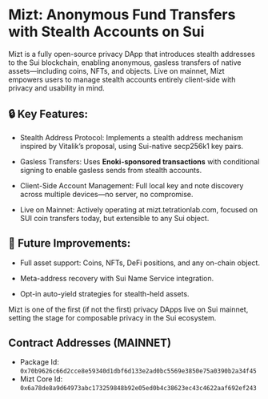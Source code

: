 # Mizt: Anonymous Fund Transfers with Stealth Accounts on Sui

Mizt is a fully open-source privacy DApp that introduces stealth addresses to the Sui blockchain, enabling anonymous, gasless transfers of native assets—including coins, NFTs, and objects. Live on mainnet, Mizt empowers users to manage stealth accounts entirely client-side with privacy and usability in mind.

## 🔒 Key Features:

- Stealth Address Protocol: Implements a stealth address mechanism inspired by Vitalik’s proposal, using Sui-native secp256k1 key pairs.

- Gasless Transfers: Uses **Enoki-sponsored transactions** with conditional signing to enable gasless sends from stealth accounts.

- Client-Side Account Management: Full local key and note discovery across multiple devices—no server, no compromise.

- Live on Mainnet: Actively operating at mizt.tetrationlab.com, focused on SUI coin transfers today, but extensible to any Sui object.

## 🌱 Future Improvements:

- Full asset support: Coins, NFTs, DeFi positions, and any on-chain object.

- Meta-address recovery with Sui Name Service integration.

- Opt-in auto-yield strategies for stealth-held assets.

Mizt is one of the first (if not the first) privacy DApps live on Sui mainnet, setting the stage for composable privacy in the Sui ecosystem.

## Contract Addresses (MAINNET)

- Package Id: `0x70b9626c66d2cce8e59340d1dbf6d133e2ad0bc5569e3850e75a0390b2a34f45`
- Mizt Core Id: `0x6a78de8a9d64973abc173259848b92e05ed0b4c38623ec43c4622aaf692ef243`
